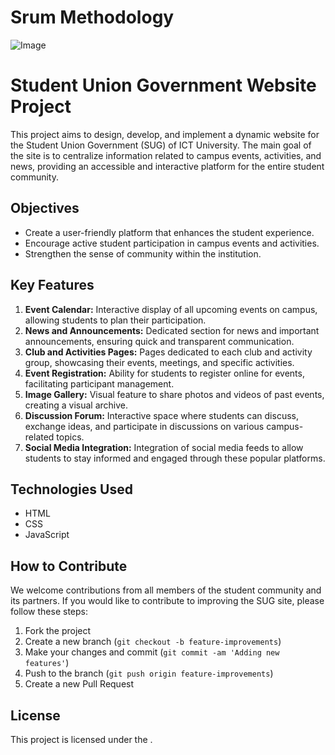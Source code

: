 # Srum Methodology

![Image](https://github.com/orgs/ictustudentunion/projects/1/assets/120027323/38965a1e-a462-45c9-875f-7a2e12d73556)


# Student Union Government Website Project

This project aims to design, develop, and implement a dynamic website for the Student Union Government (SUG) of ICT University. The main goal of the site is to centralize information related to campus events, activities, and news, providing an accessible and interactive platform for the entire student community.

## Objectives

- Create a user-friendly platform that enhances the student experience.
- Encourage active student participation in campus events and activities.
- Strengthen the sense of community within the institution.

## Key Features

1. **Event Calendar:** Interactive display of all upcoming events on campus, allowing students to plan their participation.
2. **News and Announcements:** Dedicated section for news and important announcements, ensuring quick and transparent communication.
3. **Club and Activities Pages:** Pages dedicated to each club and activity group, showcasing their events, meetings, and specific activities.
4. **Event Registration:** Ability for students to register online for events, facilitating participant management.
5. **Image Gallery:** Visual feature to share photos and videos of past events, creating a visual archive.
6. **Discussion Forum:** Interactive space where students can discuss, exchange ideas, and participate in discussions on various campus-related topics.
7. **Social Media Integration:** Integration of social media feeds to allow students to stay informed and engaged through these popular platforms.

## Technologies Used

- HTML
- CSS
- JavaScript

## How to Contribute

We welcome contributions from all members of the student community and its partners. If you would like to contribute to improving the SUG site, please follow these steps:
1. Fork the project
2. Create a new branch (`git checkout -b feature-improvements`)
3. Make your changes and commit (`git commit -am 'Adding new features'`)
4. Push to the branch (`git push origin feature-improvements`)
5. Create a new Pull Request

## License

This project is licensed under the .
